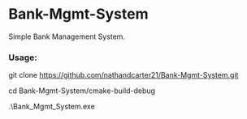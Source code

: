 ﻿# Bank-Mgmt-System
Simple Bank Management System.
### Usage:
git clone https://github.com/nathandcarter21/Bank-Mgmt-System.git

cd Bank-Mgmt-System/cmake-build-debug

.\Bank_Mgmt_System.exe
